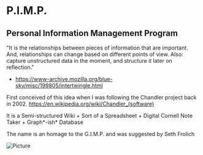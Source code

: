 # P.I.M.P.
## Personal Information Management Program

"It is the relationships between pieces of information that are important.  And, relationships can change based on different points of view.  Also: capture unstructured data in the moment, and structure it later on reflection."
- https://www-archive.mozilla.org/blue-sky/misc/199805/intertwingle.html

First conceived of this idea when I was following the Chandler project back in 2002.
https://en.wikipedia.org/wiki/Chandler_(software)

It is a Semi-structured Wiki + Sort of a Spreadsheet + Digital Cornell Note Taker + Graph*-ish* Database

The name is an homage to the G.I.M.P. and was suggested by Seth Frolich

![Picture](https://99.117.186.91/files/f1c521af-a706-47cd-bbf7-6f9ca868bff6.png)
